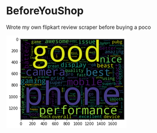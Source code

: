 # BeforeYouShop
Wrote my own flipkart review scraper before buying a poco 

![word-cloud](poco-word-cloud.png)
